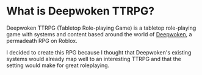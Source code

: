 # What is Deepwoken TTRPG?

Deepwoken TTRPG (Tabletop Role-playing Game) is a tabletop role-playing game with systems and content based around the world of [Deepwoken](https://www.roblox.com/games/4111023553/Deepwoken-Verse-2), a permadeath RPG on Roblox.

I decided to create this RPG because I thought that Deepwoken's existing systems would already map well to an interesting TTRPG and that the setting would make for great roleplaying.
